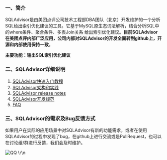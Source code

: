 ### 一、简介

SQLAdvisor是由美团点评公司技术工程部DBA团队（北京）开发维护的一个分析SQL给出索引优化建议的工具。它基于MySQL原生态词法解析，结合分析SQL中的where条件、聚合条件、多表Join关系 给出索引优化建议。**目前SQLAdvisor在美团点评内部广泛应用，公司内部对SQLAdvisor的开发全面转到github上，开源和内部使用保持一致**。
    
**主要功能：输出SQL索引优化建议**

### 二、SQLAdvisor详细说明

1. [SQLAdvisor快速入门教程](./doc/QUICK_START.md)
2. [SQLAdvisor架构和实践](./doc/THEORY_PRACTICES.md)
3. [SQLAdvisor release notes](./doc/RELEASE_NOTES.md)
4. [SQLAdvisor开发规范](./doc/DEVELOPMENT_NORM.md)
5. [FAQ](./doc/FAQ.md)

### 三、SQLAdvisor的需求及Bug反馈方式

如果用户在实际的应用场景中对SQLAdvisor有新的功能需求，或者在使用SQLAdvisor的过程中发现了bug，在github上进行交流或是PullRequest，也可以在讨论组/群进行反馈，我们会及时维护。

![QQ](./doc/img/qq.png)
\r\n
